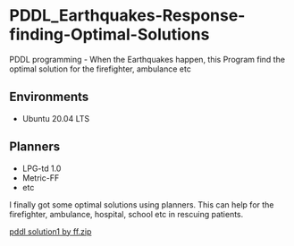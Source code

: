 # PDDL_Earthquakes-Response-finding-Optimal-Solutions
PDDL programming - When the Earthquakes happen, this Program find the optimal solution for the firefighter, ambulance etc

## Environments
- Ubuntu 20.04 LTS

## Planners
- LPG-td 1.0
- Metric-FF 
- etc

I finally got some optimal solutions using planners.
This can help for the firefighter, ambulance, hospital, school etc in rescuing patients.

[pddl solution1 by ff.zip](https://github.com/Tesssssssssy/PDDL_Earthquakes-Response-finding-Optimal-Solutions/files/12841931/pddl.solution1.by.ff.zip)

